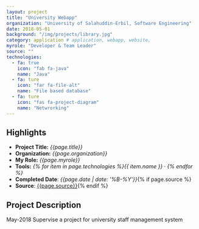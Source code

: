 ```yaml
---
layout: project
title: "University Webapp"
organization: "University of Salahuddin-Erbil, Software Engineering"
date: 2018-05-01
background: "/img/projects/library.jpg"
category: application # application, webapp, website,
myrole: "Developer & Team Leader"
source: ""
technologies:
  - fa: true
    icon: "fab fa-java"
    name: "Java"
  - fa: ture
    icon: "far fa-file-alt"
    name: "File based database"
  - fa: ture
    icon: "fas fa-project-diagram"
    name: "Netwrorking"
---
```


## Highlights

- **Project Title:** _{{page.title}}_
- **Organization:** _{{page.organization}}_
- **My Role:** _{{page.myrole}}_
- **Tools:** _{% for item in page.technologies %}{{ item.name }}&nbsp;&middot;&nbsp;{% endfor %}_
- **Completed Date**: _{{page.date  | date: '%B-%Y'}}_{% if page.source %}
- **Source**: [{{page.source}}]({{page.source}}){% endif %}

## Project Description

May-2018 Supervise a project for university staff management system
